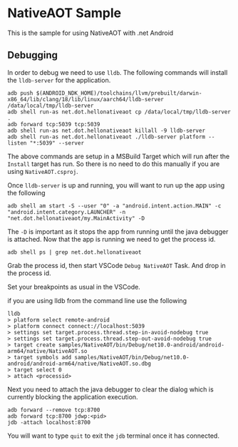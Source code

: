 # NativeAOT Sample

This is the sample for using NativeAOT with .net Android

## Debugging

In order to debug we need to use `lldb`. The following commands will install the `lldb-server` for the application.

```dotnetcli
adb push $(ANDROID_NDK_HOME)/toolchains/llvm/prebuilt/darwin-x86_64/lib/clang/18/lib/linux/aarch64/lldb-server /data/local/tmp/lldb-server
adb shell run-as net.dot.hellonativeaot cp /data/local/tmp/lldb-server .
adb forward tcp:5039 tcp:5039
adb shell run-as net.dot.hellonativeaot killall -9 lldb-server
adb shell run-as net.dot.hellonativeaot ./lldb-server platform --listen "*:5039" --server
```

The above commands are setup in a MSBuild Target which will run after the `Install` target has run. So there
is no need to do this manually if you are using `NativeAOT.csproj`.

Once `lldb-server` is up and running, you will want to run up the app using the following

```dotnetcli
adb shell am start -S --user "0" -a "android.intent.action.MAIN" -c "android.intent.category.LAUNCHER" -n "net.dot.hellonativeaot/my.MainActivity" -D
```

The `-D` is important as it stops the app from running until the java debugger is attached.
Now that the app is running we need to get the process id.

```dotnetcli
adb shell ps | grep net.dot.hellonativeaot
```

Grab the process id, then start VSCode `Debug NativeAOT` Task. And drop in the process id.

Set your breakpoints as usual in the VSCode.

if you are using lldb from the command line use the following

```dotnetcli
lldb
> platform select remote-android
> platform connect connect://localhost:5039
> settings set target.process.thread.step-in-avoid-nodebug true
> settings set target.process.thread.step-out-avoid-nodebug true
> target create samples/NativeAOT/bin/Debug/net10.0-android/android-arm64/native/NativeAOT.so
> target symbols add samples/NativeAOT/bin/Debug/net10.0-android/android-arm64/native/NativeAOT.so.dbg
> target select 0
> attach <processid>
```

Next you need to attach the java debugger to clear the dialog which is currently blocking the
application execution.

```dotnetcli
adb forward --remove tcp:8700
adb forward tcp:8700 jdwp:<pid>
jdb -attach localhost:8700 
```

You will want to type `quit` to exit the `jdb` terminal once it has connected.
